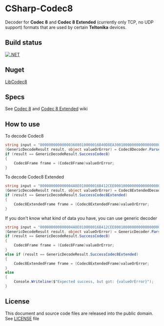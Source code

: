 # CSharp-Codec8

Decoder for **Codec 8** and **Codec 8 Extended** (currently only TCP, no UDP support) formats that are used by certain **Teltonika** devices.

## Build status
[![.NET](https://github.com/mcraiha/CSharp-Codec8/actions/workflows/dotnet.yml/badge.svg)](https://github.com/mcraiha/CSharp-Codec8/actions/workflows/dotnet.yml)

## Nuget
[LibCodec8](https://www.nuget.org/packages/LibCodec8)

## Specs

See [Codec 8](https://wiki.teltonika-gps.com/view/Codec#Codec_8) and [Codec 8 Extended](https://wiki.teltonika-gps.com/view/Codec#Codec_8_Extended) wiki

## How to use

To decode Codec8
```csharp
string input = "000000000000003608010000016B40D8EA30010000000000000000000000000000000105021503010101425E0F01F10000601A014E0000000000000000010000C7CF";
(GenericDecodeResult result, object valueOrError) = Codec8Decoder.ParseHexadecimalString(input);
if (result == GenericDecodeResult.SuccessCodec8)
{
    Codec8Frame frame = (Codec8Frame)valueOrError;
}
```

To decode Codec8 Extended
```csharp
string input = "000000000000004A8E010000016B412CEE000100000000000000000000000000000000010005000100010100010011001D00010010015E2C880002000B000000003544C87A000E000000001DD7E06A00000100002994";
(GenericDecodeResult result, object valueOrError) = Codec8ExtendedDecoder.ParseHexadecimalString(input);
if (result == GenericDecodeResult.SuccessCodec8Extended)
{
    Codec8ExtendedFrame frame = (Codec8ExtendedFrame)valueOrError;
}
```

If you don't know what kind of data you have, you can use generic decoder
```csharp
string input = "000000000000004A8E010000016B412CEE000100000000000000000000000000000000010005000100010100010011001D00010010015E2C880002000B000000003544C87A000E000000001DD7E06A00000100002994";
(GenericDecodeResult result, object valueOrError) = GenericDecoder.ParseHexadecimalString(input);
if (result == GenericDecodeResult.SuccessCodec8)
{
    Codec8Frame frame = (Codec8Frame)valueOrError;
}
else if (result == GenericDecodeResult.SuccessCodec8Extended)
{
    Codec8ExtendedFrame frame = (Codec8ExtendedFrame)valueOrError;
}
else
{
    Console.Writeline($"Expected success, but got: {valueOrError}");
}
```

## License

This document and source code files are released into the public domain. See [LICENSE](LICENSE) file